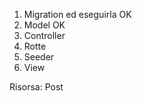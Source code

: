 1. Migration ed eseguirla           OK
2. Model                            OK
3. Controller
4. Rotte
5. Seeder
6. View

Risorsa: Post
